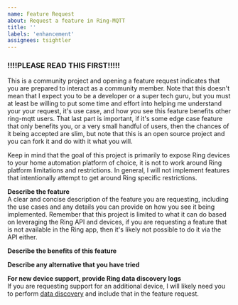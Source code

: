 ```yaml
---
name: Feature Request
about: Request a feature in Ring-MQTT
title: ''
labels: 'enhancement'
assignees: tsightler
---
```


### !!!!PLEASE READ THIS FIRST!!!!! ###
This is a community project and opening a feature request indicates that you are prepared to interact as a community member.  Note that this doesn't mean that I expect you to be a developer or a super tech guru, but you must at least be willing to put some time and effort into helping me understand your your request, it's use case, and how you see this feature benefits other ring-mqtt users.  That last part is important, if it's some edge case feature that only benefits you, or a very small handful of users, then the chances of it being accepted are slim, but note that this is an open source project and you can fork it and do with it what you will.

Keep in mind that the goal of this project is primarily to expose Ring devices to your home automation platform of choice, it is not to work around Ring platform limitations and restrictions.  In general, I will not implement features that intentionally attempt to get around Ring specific restrictions.

**Describe the feature**  
A clear and concise description of the feature you are requesting, including the use cases and any details you can provide on how you see it being implemented.  Remember that this project is limited to what it can do based on leveraging the Ring API and devices, if you are requesting a feature that is not available in the Ring app, then it's likely not possible to do it via the API either.

**Describe the benefits of this feature**

**Describe any alternative that you have tried**

**For new device support, provide Ring data discovery logs**  
If you are requesting support for an additional device, I will likely need you to perform [data discovery](https://github.com/dgreif/ring/wiki/Data-Discovery) and include that in the feature request.
